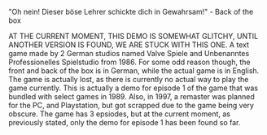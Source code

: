 "Oh nein! Dieser böse Lehrer schickte dich in Gewahrsam!"
             - Back of the box


AT THE CURRENT MOMENT, THIS DEMO IS SOMEWHAT GLITCHY, UNTIL ANOTHER VERSION IS FOUND, WE ARE STUCK WITH THIS ONE.
A text game made by 2 German studios named Valve Spiele and Unbenanntes Professionelles Spielstudio from 1986. For some odd reason though, the front and back of the box is in German, while the actual game is in English. The game is actually lost, as there is currently no actual way to play the game currently. This is actually a demo for episode 1 of the game that was bundled with select games in 1989. Also, in 1997, a remaster was planned for the PC, and Playstation, but got scrapped due to the game being very obscure. The game has 3 epsiodes, but at the current moment, as previously stated, only the demo for episode 1 has been found so far.
